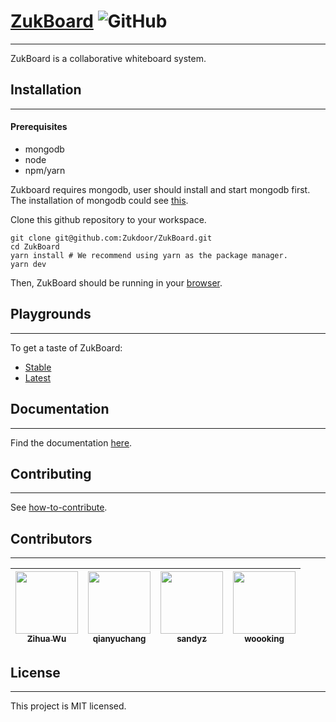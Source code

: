 # [ZukBoard](https://zukboard.now.sh/) ![GitHub](https://img.shields.io/github/license/mashape/apistatus.svg)

---

ZukBoard is a collaborative whiteboard system.

## Installation

---

#### Prerequisites

+ mongodb
+ node
+ npm/yarn

Zukboard requires mongodb, user should install and start mongodb first. The installation of mongodb could see [this](https://www.mongodb.com/download-center?jmp=docs#production).

Clone this github repository to your workspace. 

```shell
git clone git@github.com:Zukdoor/ZukBoard.git
cd ZukBoard
yarn install # We recommend using yarn as the package manager.
yarn dev
```

Then, ZukBoard should be running in your [browser](http://localhost:4089/app/canvas/draw).

## Playgrounds

---

To get a taste of ZukBoard:

+ [Stable](http://board.zukdoor.cloud/app/canvas/draw)
+ [Latest](http://board-staging.zukdoor.cloud/app/canvas/draw)

## Documentation

---

Find the documentation [here](https://docs.zukdoor.cloud/).

## Contributing

---

See [how-to-contribute](./CONTRIBUTING.md).

## Contributors

---

<!-- ALL-CONTRIBUTORS-LIST:START - Do not remove or modify this section -->
<!-- prettier-ignore -->

| [<img src="https://avatars3.githubusercontent.com/u/13583761?s=88&v=4" width="100px" height="100px" /><br /><sub>Zihua Wu</sub>](https://github.com/lucifer1004) | [<img src="https://avatars1.githubusercontent.com/u/6133451?s=60&v=4" width="100px;" height="100px"/><br /><sub>qianyuchang</sub>](https://github.com/qianyuchang) | [<img src="https://avatars2.githubusercontent.com/u/3862588?s=60&v=4" width="100px;" height="100px" /><br /><sub>sandyz</sub>](https://github.com/yanzhou-share)| [<img src="https://avatars2.githubusercontent.com/u/6512933?s=60&v=4" width="100px;" height="100px" /><br /><sub>woooking</sub>](https://github.com/woooking)|
| :---: | :---: | :---: | :---: |

<!-- ALL-CONTRIBUTORS-LIST:END -->

## License

---

This project is MIT licensed.
